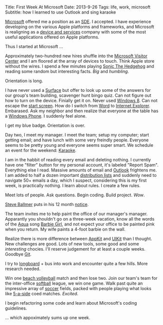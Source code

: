 Title: First Week At Microsoft
Date: 2013-9-26
Tags: life, work, microsoft
Subtitle: how I learned to use Outlook and sing karaoke

[Microsoft][] offered me a position as an [SDE][]. I accepted. I have experience
developing on the various Apple platforms and frameworks, and Microsoft is
realigning as a [device and services][] company with some of the most useful
applications offered on Apple platforms.

Thus I started at Microsoft ...

Approximately two-hundred new hires shuffle into the
[Microsoft Visitor Center][] and I am floored at the array of devices to
touch. Think Apple store without the wires. I spend a few minutes playing
[Sonic The Hedgehog][] and reading some random but interesting facts. *Big* and
*humbling*.

Orientation is long.

I have never used a [Surface][] but offer to look up some of the answers for our
group's team building, scavenger hunt bingo quiz. Can not figure out how to turn
on the device. Finially get it on. Never used [Windows 8][]. Can not escape the
[start screen][]. How do I switch from [Word][] to [Internet Explorer][].
Embarased. Ask my neighbor and then realize that everyone at the table has a
[Windows Phone][]. I suddenly feel alone.

I get my blue badge. Orientation is over.

Day two, I meet my manager. I meet the team; setup my computer; start getting
email; and have lunch with some very freindly people. Everyone seems to be
pretty young and everyone seems super smart. We schedule an event for the
weekend: [Karaoke][].

I am in the habbit of reading every email and deleting nothing. I currently have
one "filter" button for my personal account, it's labeled "Report Spam".
Everything else I read. Massive amounts of email and [Outlook][] frightens me. I
am added to half a dozen important [distribution lists][] and suddenly need to
navigate 50+ emails a day, which I suspect, considering this is my first week,
is practically nothing. I learn about rules. I create a few rules.

Meet lots of people. Ask questions. Begin coding. Build project. *Wow*.

[Steve Ballmer][] puts in his 12 month [notice][].

The team invites me to help paint the office of our manager's manager.
Apparantly you shouldn't go on a three-week vacation, know all the words of the
[Aqua][] song [Barbie Girl][], and not expect your office to be painted pink
when you return. My wife paints a 4-foot barbie on the wall.

Realize there is more difference between [AppKit][] and [UIKit][] than I
thought. New challenges are good. Lots of new tools, some good and some
*interesting* chocies. I'll reserve judgement for at least a couple weeks.
Goodbye [Git][].

I try to [longboard][] + bus into work and encounter quite a few hills. More
research needed.

Win one [beach volleyball][] match and then lose two. Join our team's team for
the inter-office [softball][] league, we win one game. Walk past quite an
impressive array of [soccer][] fields, packed with people playing what looks
like [5-a-side][] coed matches. *Excited*.

I begin refactoring some code and learn about Microsoft's coding guidelines.

... which appoximately sums up one week.

[5-a-side]: http://en.wikipedia.org/wiki/five-a-side_football "5-A-Side"
[appkit]: http://developer.apple.com/library/mac/documentation/cocoa/reference/applicationkit/objc_classic/_index.html "AppKit"
[aqua]: http://en.wikipedia.org/wiki/aqua_(band) "Aqua"
[barbie girl]: http://www.youtube.com/watch?v=ZyhrYis509A "Barbie Girl"
[beach volleyball]: http://en.wikipedia.org/wiki/Beach_volleyball "Beach Vollyball"
[device and services]: http://www.microsoft.com/en-us/news/press/2013/jul13/07-11onemicrosoft.aspx "Device And Services"
[distribution lists]: http://en.wikipedia.org/wiki/distribution_list "Distribution Lists"
[git]: http://git-scm.com "Git"
[internet explorer]: http://windows.microsoft.com/en-us/internet-explorer/browser-ie "Internet Explorer"
[karaoke]: http://en.wikipedia.org/wiki/karaoke "Karaoke"
[longboard]: http://en.wikipedia.org/wiki/longboard_(skateboard) "Longboard"
[microsoft]: http://www.microsoft.com "Microsoft"
[microsoft visitor center]: http://www.microsoft.com/about/companyinformation/visitorcenter/en/us/default.aspx "Microsoft Visitor Center"
[notice]: http://www.microsoft.com/en-us/news/press/2013/aug13/08-23announcementpr.aspx "Notice"
[outlook]: http://office.microsoft.com/en-us/outlook/ "Outlook"
[sde]: http://en.wikipedia.org/wiki/software_development_engineer "SDE"
[soccer]: http://en.wikipedia.org/wiki/association_football "Soccer"
[softball]: http://en.wikipedia.org/wiki/softball "Softball"
[sonic the hedgehog]: http://en.wikipedia.org/wiki/sonic_the_hedgehog_(2006_video_game) "Sonic The Hedgehog"
[start screen]: http://windows.microsoft.com/en-us/windows-8/shared-start-screen "Start Screen"
[steve ballmer]: http://en.wikipedia.org/wiki/steve_ballmer "Steve Ballmer"
[surface]: http://www.microsoft.com/surface/en-us "Surface"
[uikit]: http://developer.apple.com/library/ios/documentation/uikit/reference/uikit_framework/_index.html "UIKit"
[windows 8]: http://windows.microsoft.com/en-us/windows-8/meet "Windows 8"
[windows phone]: http://www.windowsphone.com/en-us "Windows Phone"
[word]: http://office.microsoft.com/en-us/word/ "Word"
